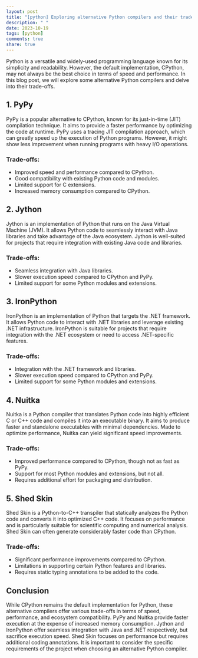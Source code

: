 ```yaml
---
layout: post
title: "[python] Exploring alternative Python compilers and their trade-offs"
description: " "
date: 2023-10-19
tags: [python]
comments: true
share: true
---
```


Python is a versatile and widely-used programming language known for its simplicity and readability. However, the default implementation, CPython, may not always be the best choice in terms of speed and performance. In this blog post, we will explore some alternative Python compilers and delve into their trade-offs.

## 1. PyPy

PyPy is a popular alternative to CPython, known for its just-in-time (JIT) compilation technique. It aims to provide a faster performance by optimizing the code at runtime. PyPy uses a tracing JIT compilation approach, which can greatly speed up the execution of Python programs. However, it might show less improvement when running programs with heavy I/O operations.

### Trade-offs:
- Improved speed and performance compared to CPython.
- Good compatibility with existing Python code and modules.
- Limited support for C extensions.
- Increased memory consumption compared to CPython.

## 2. Jython

Jython is an implementation of Python that runs on the Java Virtual Machine (JVM). It allows Python code to seamlessly interact with Java libraries and take advantage of the Java ecosystem. Jython is well-suited for projects that require integration with existing Java code and libraries.

### Trade-offs:
- Seamless integration with Java libraries.
- Slower execution speed compared to CPython and PyPy.
- Limited support for some Python modules and extensions.

## 3. IronPython

IronPython is an implementation of Python that targets the .NET framework. It allows Python code to interact with .NET libraries and leverage existing .NET infrastructure. IronPython is suitable for projects that require integration with the .NET ecosystem or need to access .NET-specific features.

### Trade-offs:
- Integration with the .NET framework and libraries.
- Slower execution speed compared to CPython and PyPy.
- Limited support for some Python modules and extensions.

## 4. Nuitka

Nuitka is a Python compiler that translates Python code into highly efficient C or C++ code and compiles it into an executable binary. It aims to produce faster and standalone executables with minimal dependencies. Made to optimize performance, Nuitka can yield significant speed improvements.

### Trade-offs:
- Improved performance compared to CPython, though not as fast as PyPy.
- Support for most Python modules and extensions, but not all.
- Requires additional effort for packaging and distribution.

## 5. Shed Skin

Shed Skin is a Python-to-C++ transpiler that statically analyzes the Python code and converts it into optimized C++ code. It focuses on performance and is particularly suitable for scientific computing and numerical analysis. Shed Skin can often generate considerably faster code than CPython.

### Trade-offs:
- Significant performance improvements compared to CPython.
- Limitations in supporting certain Python features and libraries.
- Requires static typing annotations to be added to the code.

## Conclusion

While CPython remains the default implementation for Python, these alternative compilers offer various trade-offs in terms of speed, performance, and ecosystem compatibility. PyPy and Nuitka provide faster execution at the expense of increased memory consumption. Jython and IronPython offer seamless integration with Java and .NET respectively, but sacrifice execution speed. Shed Skin focuses on performance but requires additional coding annotations. It is important to consider the specific requirements of the project when choosing an alternative Python compiler.